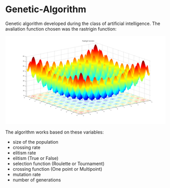 # Genetic-Algorithm
Genetic algorithm developed during the class of artificial intelligence.
The avaliation function chosen was the rastrigin function:

![rastringin function](https://github.com/rafaelviniciusoliveira/Genetic-Algorithm/blob/main/Rastrigin_function.png)

The algorithm works based on these variables:
* size of the population
* crossing rate
* elitism rate
* elitism (True or False)
* selection function (Roulette or Tournament)
* crossing function (One point or Multipoint)
* mutation rate
* number of generations
